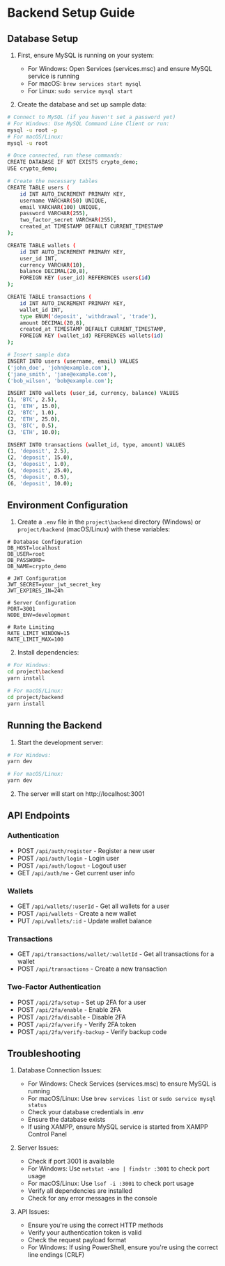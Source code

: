 # Backend Setup Guide

## Database Setup

1. First, ensure MySQL is running on your system:
   - For Windows: Open Services (services.msc) and ensure MySQL service is running
   - For macOS: `brew services start mysql`
   - For Linux: `sudo service mysql start`

2. Create the database and set up sample data:
```bash
# Connect to MySQL (if you haven't set a password yet)
# For Windows: Use MySQL Command Line Client or run:
mysql -u root -p
# For macOS/Linux:
mysql -u root

# Once connected, run these commands:
CREATE DATABASE IF NOT EXISTS crypto_demo;
USE crypto_demo;

# Create the necessary tables
CREATE TABLE users (
    id INT AUTO_INCREMENT PRIMARY KEY,
    username VARCHAR(50) UNIQUE,
    email VARCHAR(100) UNIQUE,
    password VARCHAR(255),
    two_factor_secret VARCHAR(255),
    created_at TIMESTAMP DEFAULT CURRENT_TIMESTAMP
);

CREATE TABLE wallets (
    id INT AUTO_INCREMENT PRIMARY KEY,
    user_id INT,
    currency VARCHAR(10),
    balance DECIMAL(20,8),
    FOREIGN KEY (user_id) REFERENCES users(id)
);

CREATE TABLE transactions (
    id INT AUTO_INCREMENT PRIMARY KEY,
    wallet_id INT,
    type ENUM('deposit', 'withdrawal', 'trade'),
    amount DECIMAL(20,8),
    created_at TIMESTAMP DEFAULT CURRENT_TIMESTAMP,
    FOREIGN KEY (wallet_id) REFERENCES wallets(id)
);

# Insert sample data
INSERT INTO users (username, email) VALUES 
('john_doe', 'john@example.com'),
('jane_smith', 'jane@example.com'),
('bob_wilson', 'bob@example.com');

INSERT INTO wallets (user_id, currency, balance) VALUES 
(1, 'BTC', 2.5),
(1, 'ETH', 15.0),
(2, 'BTC', 1.0),
(2, 'ETH', 25.0),
(3, 'BTC', 0.5),
(3, 'ETH', 10.0);

INSERT INTO transactions (wallet_id, type, amount) VALUES 
(1, 'deposit', 2.5),
(2, 'deposit', 15.0),
(3, 'deposit', 1.0),
(4, 'deposit', 25.0),
(5, 'deposit', 0.5),
(6, 'deposit', 10.0);
```

## Environment Configuration

1. Create a `.env` file in the `project\backend` directory (Windows) or `project/backend` (macOS/Linux) with these variables:
```env
# Database Configuration
DB_HOST=localhost
DB_USER=root
DB_PASSWORD=
DB_NAME=crypto_demo

# JWT Configuration
JWT_SECRET=your_jwt_secret_key
JWT_EXPIRES_IN=24h

# Server Configuration
PORT=3001
NODE_ENV=development

# Rate Limiting
RATE_LIMIT_WINDOW=15
RATE_LIMIT_MAX=100
```

2. Install dependencies:
```bash
# For Windows:
cd project\backend
yarn install

# For macOS/Linux:
cd project/backend
yarn install
```

## Running the Backend

1. Start the development server:
```bash
# For Windows:
yarn dev

# For macOS/Linux:
yarn dev
```

2. The server will start on http://localhost:3001

## API Endpoints

### Authentication
- POST `/api/auth/register` - Register a new user
- POST `/api/auth/login` - Login user
- POST `/api/auth/logout` - Logout user
- GET `/api/auth/me` - Get current user info

### Wallets
- GET `/api/wallets/:userId` - Get all wallets for a user
- POST `/api/wallets` - Create a new wallet
- PUT `/api/wallets/:id` - Update wallet balance

### Transactions
- GET `/api/transactions/wallet/:walletId` - Get all transactions for a wallet
- POST `/api/transactions` - Create a new transaction

### Two-Factor Authentication
- POST `/api/2fa/setup` - Set up 2FA for a user
- POST `/api/2fa/enable` - Enable 2FA
- POST `/api/2fa/disable` - Disable 2FA
- POST `/api/2fa/verify` - Verify 2FA token
- POST `/api/2fa/verify-backup` - Verify backup code

## Troubleshooting

1. Database Connection Issues:
   - For Windows: Check Services (services.msc) to ensure MySQL is running
   - For macOS/Linux: Use `brew services list` or `sudo service mysql status`
   - Check your database credentials in .env
   - Ensure the database exists
   - If using XAMPP, ensure MySQL service is started from XAMPP Control Panel

2. Server Issues:
   - Check if port 3001 is available
   - For Windows: Use `netstat -ano | findstr :3001` to check port usage
   - For macOS/Linux: Use `lsof -i :3001` to check port usage
   - Verify all dependencies are installed
   - Check for any error messages in the console

3. API Issues:
   - Ensure you're using the correct HTTP methods
   - Verify your authentication token is valid
   - Check the request payload format
   - For Windows: If using PowerShell, ensure you're using the correct line endings (CRLF) 